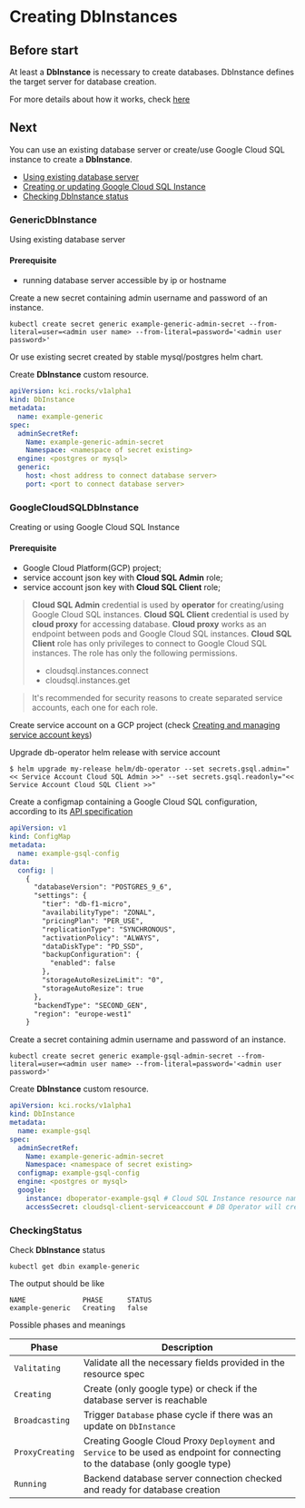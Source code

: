 # Creating DbInstances

## Before start

At least a **DbInstance** is necessary to create databases. DbInstance defines the target server for database creation.

For more details about how it works, check [here](howitworks.md)

## Next
You can use an existing database server or create/use Google Cloud SQL instance to create a **DbInstance**.

* [Using existing database server](#GenericDbInstance)
* [Creating or updating Google Cloud SQL Instance](#GoogleCloudSQLDbInstance)
* [Checking DbInstance status](#CheckingStatus)

### GenericDbInstance
Using existing database server

#### Prerequisite
* running database server accessible by ip or hostname

Create a new secret containing admin username and password of an instance.
```
kubectl create secret generic example-generic-admin-secret --from-literal=user=<admin user name> --from-literal=password='<admin user password>'
```

Or use existing secret created by stable mysql/postgres helm chart.

Create **DbInstance** custom resource.
```YAML
apiVersion: kci.rocks/v1alpha1
kind: DbInstance
metadata:
  name: example-generic
spec:
  adminSecretRef:
    Name: example-generic-admin-secret
    Namespace: <namespace of secret existing>
  engine: <postgres or mysql>
  generic:
    host: <host address to connect database server>
    port: <port to connect database server>
```

### GoogleCloudSQLDbInstance
Creating or using Google Cloud SQL Instance

#### Prerequisite
* Google Cloud Platform(GCP) project;
* service account json key with **Cloud SQL Admin** role;
* service account json key with **Cloud SQL Client** role;

> **Cloud SQL Admin** credential is used by **operator** for creating/using Google Cloud SQL instances.
> **Cloud SQL Client** credential is used by **cloud proxy** for accessing database. **Cloud proxy** works as an endpoint between pods and Google Cloud SQL instances. **Cloud SQL Client** role has only privileges to connect to Google Cloud SQL instances. The role has only the following permissions.
> * cloudsql.instances.connect
> * cloudsql.instances.get

> It's recommended for security reasons to create separated service accounts, each one for each role.

Create service account on a GCP project (check [Creating and managing service account keys](https://cloud.google.com/iam/docs/creating-managing-service-account-keys))

Upgrade db-operator helm release with service account

```
$ helm upgrade my-release helm/db-operator --set secrets.gsql.admin="<< Service Account Cloud SQL Admin >>" --set secrets.gsql.readonly="<< Service Account Cloud SQL Client >>"
```

Create a configmap containing a Google Cloud SQL configuration, according to its [API specification](https://cloud.google.com/sql/docs/mysql/admin-api/rest/v1beta4/instances#DatabaseInstance)

```YAML
apiVersion: v1
kind: ConfigMap
metadata:
  name: example-gsql-config
data:
  config: |
    {
      "databaseVersion": "POSTGRES_9_6",
      "settings": {
        "tier": "db-f1-micro",
        "availabilityType": "ZONAL",
        "pricingPlan": "PER_USE",
        "replicationType": "SYNCHRONOUS",
        "activationPolicy": "ALWAYS",
        "dataDiskType": "PD_SSD",
        "backupConfiguration": {
          "enabled": false
        },
        "storageAutoResizeLimit": "0",
        "storageAutoResize": true
      },
      "backendType": "SECOND_GEN",
      "region": "europe-west1"
    }
```

Create a secret containing admin username and password of an instance.
```
kubectl create secret generic example-gsql-admin-secret --from-literal=user=<admin user name> --from-literal=password='<admin user password>'
```

Create **DbInstance** custom resource.
```YAML
apiVersion: kci.rocks/v1alpha1
kind: DbInstance
metadata:
  name: example-gsql
spec:
  adminSecretRef:
    Name: example-generic-admin-secret
    Namespace: <namespace of secret existing>
  configmap: example-gsql-config
  engine: <postgres or mysql>
  google:
    instance: dboperator-example-gsql # Cloud SQL Instance resource name in google project
    accessSecret: cloudsql-client-serviceaccount # DB Operator will create secret with this name when database resource is created
```


### CheckingStatus

Check **DbInstance** status
```
kubectl get dbin example-generic
```

The output should be like
```
NAME              PHASE      STATUS
example-generic   Creating   false
```

Possible phases and meanings

| Phase                 | Description                           |
|-------------------    |-----------------------                |
| `Valitating`          | Validate all the necessary fields provided in the resource spec |
| `Creating`            | Create (only google type) or check if the database server is reachable |
| `Broadcasting`        | Trigger `Database` phase cycle if there was an update on `DbInstance` |
| `ProxyCreating`       | Creating Google Cloud Proxy `Deployment` and `Service` to be used as endpoint for connecting to the database (only google type) |
| `Running`             | Backend database server connection checked and ready for database creation |

